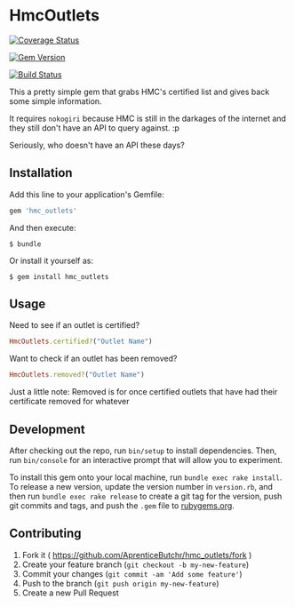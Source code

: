 # HmcOutlets

[![Coverage Status](https://coveralls.io/repos/AprenticeButchr/hmc_outlets/badge.svg?branch=master&service=github)](https://coveralls.io/github/AprenticeButchr/hmc_outlets?branch=master)

[![Gem Version](https://badge.fury.io/rb/hmc_outlets.svg)](https://badge.fury.io/rb/hmc_outlets)

[![Build Status](https://travis-ci.org/AprenticeButchr/hmc_outlets.svg?branch=v0.0.0)](https://travis-ci.org/AprenticeButchr/hmc_outlets)

This a pretty simple gem that grabs HMC's certified list and gives back some simple information.

It requires `nokogiri` because HMC is still in the darkages of the internet and they still don't have an API to query against. :p

Seriously, who doesn't have an API these days?

## Installation

Add this line to your application's Gemfile:

```ruby
gem 'hmc_outlets'
```

And then execute:

    $ bundle

Or install it yourself as:

    $ gem install hmc_outlets

## Usage

Need to see if an outlet is certified?

```ruby
HmcOutlets.certified?("Outlet Name")
```

Want to check if an outlet has been removed?

```ruby
HmcOutlets.removed?("Outlet Name")
```

Just a little note: Removed is for once certified outlets that have had their certificate removed for whatever 

## Development

After checking out the repo, run `bin/setup` to install dependencies. Then, run `bin/console` for an interactive prompt that will allow you to experiment.

To install this gem onto your local machine, run `bundle exec rake install`. To release a new version, update the version number in `version.rb`, and then run `bundle exec rake release` to create a git tag for the version, push git commits and tags, and push the `.gem` file to [rubygems.org](https://rubygems.org).

## Contributing

1. Fork it ( https://github.com/AprenticeButchr/hmc_outlets/fork )
2. Create your feature branch (`git checkout -b my-new-feature`)
3. Commit your changes (`git commit -am 'Add some feature'`)
4. Push to the branch (`git push origin my-new-feature`)
5. Create a new Pull Request
